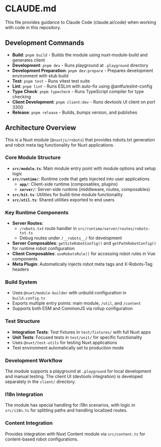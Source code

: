 # CLAUDE.md

This file provides guidance to Claude Code (claude.ai/code) when working with code in this repository.

## Development Commands

- **Build**: `pnpm build` - Builds the module using nuxt-module-build and generates client
- **Development**: `pnpm dev` - Runs playground at `.playground` directory
- **Development Preparation**: `pnpm dev:prepare` - Prepares development environment with stub build
- **Test**: `pnpm test` - Runs vitest test suite
- **Lint**: `pnpm lint` - Runs ESLint with auto-fix using @antfu/eslint-config
- **Type Check**: `pnpm typecheck` - Runs TypeScript compiler for type checking
- **Client Development**: `pnpm client:dev` - Runs devtools UI client on port 3300
- **Release**: `pnpm release` - Builds, bumps version, and publishes

## Architecture Overview

This is a Nuxt module (`@nuxtjs/robots`) that provides robots.txt generation and robot meta tag functionality for Nuxt applications.

### Core Module Structure

- **`src/module.ts`**: Main module entry point with module options and setup logic
- **`src/runtime/`**: Runtime code that gets injected into user applications
  - **`app/`**: Client-side runtime (composables, plugins)
  - **`server/`**: Server-side runtime (middleware, routes, composables)
- **`src/kit.ts`**: Utilities for build-time module functionality
- **`src/util.ts`**: Shared utilities exported to end users

### Key Runtime Components

- **Server Routes**:
  - `/robots.txt` route handler in `src/runtime/server/routes/robots-txt.ts`
  - Debug routes under `/__robots__/` for development
- **Server Composables**: `getSiteRobotConfig()` and `getPathRobotConfig()` for runtime robot configuration
- **Client Composables**: `useRobotsRule()` for accessing robot rules in Vue components
- **Meta Plugin**: Automatically injects robot meta tags and X-Robots-Tag headers

### Build System

- Uses `@nuxt/module-builder` with unbuild configuration in `build.config.ts`
- Exports multiple entry points: main module, `/util`, and `/content`
- Supports both ESM and CommonJS via rollup configuration

### Test Structure

- **Integration Tests**: Test fixtures in `test/fixtures/` with full Nuxt apps
- **Unit Tests**: Focused tests in `test/unit/` for specific functionality
- Uses `@nuxt/test-utils` for testing Nuxt applications
- Test environment automatically set to production mode

### Development Workflow

The module supports a playground at `.playground` for local development and manual testing. The client UI (devtools integration) is developed separately in the `client/` directory.

### I18n Integration

The module has special handling for i18n scenarios, with logic in `src/i18n.ts` for splitting paths and handling localized routes.

### Content Integration

Provides integration with Nuxt Content module via `src/content.ts` for content-based robot configurations.
